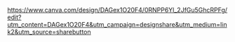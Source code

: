https://www.canva.com/design/DAGex1O20F4/0RNPP6Yl_2JfGu5GhcRPFg/edit?utm_content=DAGex1O20F4&utm_campaign=designshare&utm_medium=link2&utm_source=sharebutton
